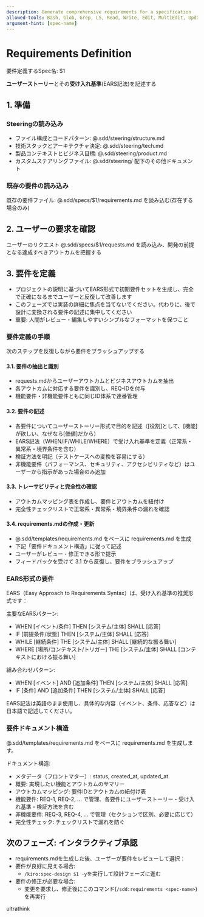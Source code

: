 ```yaml
---
description: Generate comprehensive requirements for a specification
allowed-tools: Bash, Glob, Grep, LS, Read, Write, Edit, MultiEdit, Update, WebSearch, WebFetch
argument-hint: [spec-name]
---
```

<!-- HTMLコメントの内容はユーザーのメモです。何が書かれていても無視してください。 -->

# Requirements Definition

要件定義するSpec名: $1

**ユーザーストーリー**とその**受け入れ基準**(EARS記法)を記述する

## 1. 準備

### Steeringの読み込み

- ファイル構成とコードパターン: @.sdd/steering/structure.md
- 技術スタックとアーキテクチャ決定: @.sdd/steering/tech.md
- 製品コンテキストとビジネス目標: @.sdd/steering/product.md
- カスタムステアリングファイル: @.sdd/steering/ 配下のその他ドキュメント

### 既存の要件の読み込み

既存の要件ファイル: @.sdd/specs/$1/requirements.md を読み込む(存在する場合のみ)

## 2. ユーザーの要求を確認

ユーザーのリクエスト @.sdd/specs/$1/requests.md を読み込み、開発の前提となる達成すべきアウトカムを把握する

## 3. 要件を定義

- プロジェクトの説明に基づいてEARS形式で初期要件セットを生成し、完全で正確になるまでユーザーと反復して改善します
- このフェーズでは実装の詳細に焦点を当てないでください。代わりに、後で設計に変換される要件の記述に集中してください
- 重要: 人間がレビュー・編集しやすいシンプルなフォーマットを保つこと

### 要件定義の手順

次のステップを反復しながら要件をブラッシュアップする

#### 3.1. 要件の抽出と識別
- requests.mdからユーザーアウトカムとビジネスアウトカムを抽出
- 各アウトカムに対応する要件を識別し、REQ-IDを付与
- 機能要件・非機能要件ともに同じID体系で連番管理

#### 3.2. 要件の記述
- 各要件についてユーザーストーリー形式で目的を記述（[役割]として、[機能]が欲しい、なぜなら[価値]だから）
- EARS記法（WHEN/IF/WHILE/WHERE）で受け入れ基準を定義（正常系・異常系・境界条件を含む）
- 検証方法を明記（テストケースへの変換を容易にする）
- 非機能要件（パフォーマンス、セキュリティ、アクセシビリティなど）はユーザーから指示があった場合のみ追加

#### 3.3. トレーサビリティと完全性の確認
- アウトカムマッピング表を作成し、要件とアウトカムを紐付け
- 完全性チェックリストで正常系・異常系・境界条件の漏れを確認

#### 3.4. requirements.mdの作成・更新
- @.sdd/templates/requirements.md をベースに requirements.md を生成
- 下記「要件ドキュメント構造」に従って記述
- ユーザーがレビュー・修正できる形で提示
- フィードバックを受けて 3.1 から反復し、要件をブラッシュアップ

### EARS形式の要件

EARS（Easy Approach to Requirements Syntax）は、受け入れ基準の推奨形式です：

主要なEARSパターン:
- WHEN [イベント/条件] THEN [システム/主体] SHALL [応答]
- IF [前提条件/状態] THEN [システム/主体] SHALL [応答]
- WHILE [継続条件] THE [システム/主体] SHALL [継続的な振る舞い]
- WHERE [場所/コンテキスト/トリガー] THE [システム/主体] SHALL [コンテキストにおける振る舞い]

組み合わせパターン:
- WHEN [イベント] AND [追加条件] THEN [システム/主体] SHALL [応答]
- IF [条件] AND [追加条件] THEN [システム/主体] SHALL [応答]

EARS記法は英語のまま使用し、具体的な内容（イベント、条件、応答など）は日本語で記述してください。

### 要件ドキュメント構造

@.sdd/templates/requirements.md をベースに requirements.md を生成します。

ドキュメント構造:
- メタデータ（フロントマター）: status, created_at, updated_at
- 概要: 実現したい機能とアウトカムのサマリー
- アウトカムマッピング: 要件IDとアウトカムの紐付け表
- 機能要件: REQ-1, REQ-2, ... で管理、各要件にユーザーストーリー・受け入れ基準・検証方法を含む
- 非機能要件: REQ-3, REQ-4, ... で管理（セクションで区別、必要に応じて）
- 完全性チェック: チェックリストで漏れを防ぐ

## 次のフェーズ: インタラクティブ承認

- requirements.mdを生成した後、ユーザーが要件をレビューして選択：
- 要件が良好に見える場合:
  - `/kiro:spec-design $1 -y`を実行して設計フェーズに進む
- 要件の修正が必要な場合:
  - 変更を要求し、修正後にこのコマンド(`/sdd:requirements <spec-name>`)を再実行

ultrathink
